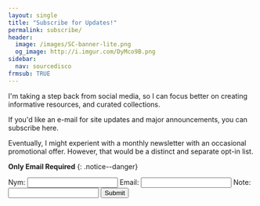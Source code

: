 ```yaml
---
layout: single
title: "Subscribe for Updates!"
permalink: subscribe/
header:
  image: /images/SC-banner-lite.png
  og_image: http://i.imgur.com/DyMco9B.png
sidebar:
  nav: sourcedisco
frmsub: TRUE
---
```


I'm taking a step back from social media, so I can focus better on creating informative resources, and curated collections.

If you'd like an e-mail for site updates and major announcements, you can subscribe here.

Eventually, I might experient with a monthly newsletter with an occasional promotional offer. However, that would be a distinct and separate opt-in list.

**Only Email Required**
{: .notice--danger}

<div class="kwes-form">
    <form method="POST" action="https://kwes.io/api/foreign/forms/jkYmOb8OJAVfi2S1qfWU" success-message="Thank You!" error-message="Oops! Your form has errors.">
        <label for="nym"> Nym:</label>
        <input type="text" name="nym" rules="max:255">
        <label for="addy"> Email:</label>
        <input type="email" name="addy" rules="required|email|max:255">
        <label for="note"> Note:</label>
        <input type="text" name="note" rules="max:255">
        <button type="submit">Submit</button>
    </form>
</div>